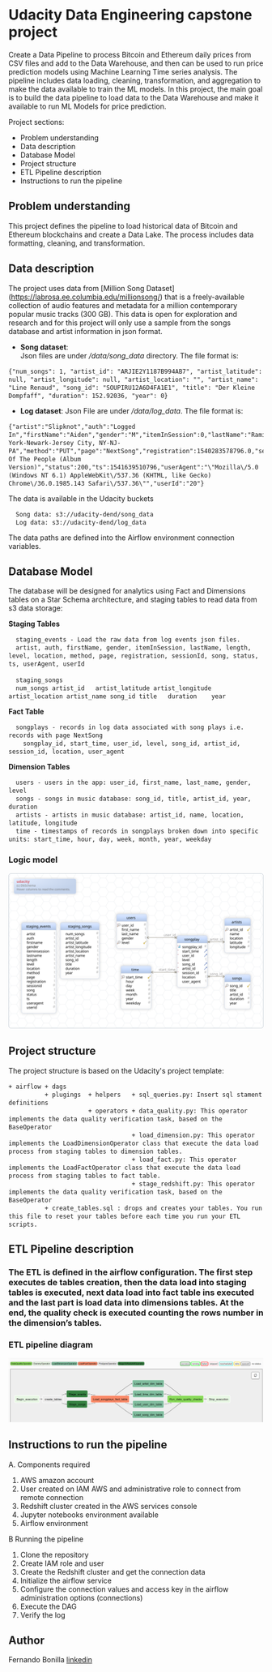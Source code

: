 # Udacity Data Engineering capstone project

Create a Data Pipeline to process Bitcoin and Ethereum daily prices from CSV files and add to the Data Warehouse, and then can be used to run price prediction models using Machine Learning Time series analysis. The pipeline includes data loading, cleaning, transformation, and aggregation to make the data available to train the ML models. In this project, the main goal is to build the data pipeline to load data to the Data Warehouse and make it available to run ML Models for price prediction. 

Project sections:

- Problem understanding
- Data description
- Database Model
- Project structure
- ETL Pipeline description
- Instructions to run the pipeline

## Problem understanding

This project defines the pipeline to load historical data of Bitcoin and Ethereum blockchains and create a Data Lake. The process includes data formatting, cleaning, and transformation. 

## Data description

The project uses data from [Million Song Dataset] (https://labrosa.ee.columbia.edu/millionsong/) that is a freely-available collection of audio features and metadata for a million contemporary popular music tracks (300 GB). This data is open for exploration and research and for this project will only use a sample from the songs database and artist information in json format.
  
- **Song dataset**:  
  Json files are under */data/song_data* directory. The file format is:

```
{"num_songs": 1, "artist_id": "ARJIE2Y1187B994AB7", "artist_latitude": null, "artist_longitude": null, "artist_location": "", "artist_name": "Line Renaud", "song_id": "SOUPIRU12A6D4FA1E1", "title": "Der Kleine Dompfaff", "duration": 152.92036, "year": 0}
```

- **Log dataset**: 
  Json File are under */data/log_data*. The file format is:

```
{"artist":"Slipknot","auth":"Logged In","firstName":"Aiden","gender":"M","itemInSession":0,"lastName":"Ramirez","length":192.57424,"level":"paid","location":"New York-Newark-Jersey City, NY-NJ-PA","method":"PUT","page":"NextSong","registration":1540283578796.0,"sessionId":19,"song":"Opium Of The People (Album Version)","status":200,"ts":1541639510796,"userAgent":"\"Mozilla\/5.0 (Windows NT 6.1) AppleWebKit\/537.36 (KHTML, like Gecko) Chrome\/36.0.1985.143 Safari\/537.36\"","userId":"20"}
```

The data is available in the Udacity buckets 

```
  Song data: s3://udacity-dend/song_data
  Log data: s3://udacity-dend/log_data

```
The data paths are defined into the Airflow environment connection variables.


## Database Model

The database will be designed for analytics using Fact and Dimensions tables on a Star Schema architecture, and staging tables to read data from s3 data storage:

**Staging Tables**

```
  staging_events - Load the raw data from log events json files.
  artist, auth, firstName, gender, itemInSession, lastName, length, level, location, method, page, registration, sessionId, song, status, ts, userAgent, userId

  staging_songs
  num_songs	artist_id	artist_latitude	artist_longitude	artist_location	artist_name	song_id	title	duration	year
```  

**Fact Table**
```
  songplays - records in log data associated with song plays i.e. records with page NextSong
    songplay_id, start_time, user_id, level, song_id, artist_id, session_id, location, user_agent
```

**Dimension Tables**

```
  users - users in the app: user_id, first_name, last_name, gender, level
  songs - songs in music database: song_id, title, artist_id, year, duration
  artists - artists in music database: artist_id, name, location, latitude, longitude
  time - timestamps of records in songplays broken down into specific units: start_time, hour, day, week, month, year, weekday
```

### Logic model

![Logic model](https://github.com/Fer-Bonilla/Udacity-Data-Engineering-data-pipelines-with-airflow/blob/main/redshift-udacity/DefaultLayout.svg)


## Project structure

The project structure is based on the Udacity's project template:

```
+ airflow + dags
          + plugings  + helpers   + sql_queries.py: Insert sql stament definitions
                      + operators + data_quality.py: This operator implements the data quality verification task, based on the BaseOperator
                                  + load_dimension.py: This operator implements the LoadDimensionOperator class that execute the data load process from staging tables to dimension tables.
                                  + load_fact.py: This operator implements the LoadFactOperator class that execute the data load process from staging tables to fact table.
                                  + stage_redshift.py: This operator implements the data quality verification task, based on the BaseOperator
          + create_tables.sql : drops and creates your tables. You run this file to reset your tables before each time you run your ETL scripts.

```

## ETL Pipeline description

### The ETL is defined in the airflow configuration. The first step executes de tables creation, then the data load into staging tables is executed, next data load into fact table ins executed and the last part is load data into dimensions tables. At the end, the quality check is executed counting the rows number in the dimension’s tables.


### ETL pipeline diagram

![ETL pipeline diagram](https://github.com/Fer-Bonilla/Udacity-Data-Engineering-data-pipelines-with-airflow/blob/main/images/airflow_pipeline.png)

## Instructions to run the pipeline

A. Components required

 1.	AWS amazon account
 2.	User created on IAM AWS and administrative role to connect from remote connection
 3.	Redshift cluster created in the AWS services console
 4.	Jupyter notebooks environment available
 5.	Airflow environment 

B Running the pipeline

 1.	Clone the repository
 2.	Create IAM role and user
 3.	Create the Redshift cluster and get the connection data
 4.	Initialize the airflow service
 5.	Configure the connection values and access key in the airflow administration options (connections)
 6.	Execute the DAG
 7.	Verify the log


## Author 
Fernando Bonilla [linkedin](https://www.linkedin.com/in/fer-bonilla/)
